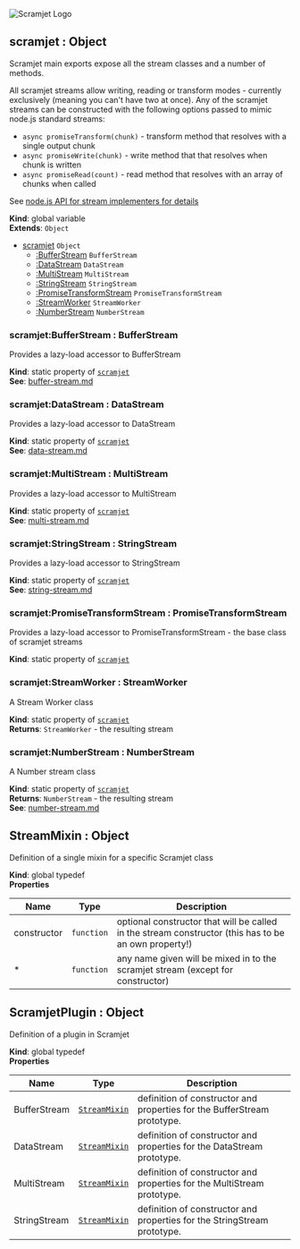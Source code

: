 ![Scramjet Logo](https://signicode.com/scramjet-logo-light.svg)

<a name="scramjet"></a>

## scramjet : Object
Scramjet main exports expose all the stream classes and a number of methods.

All scramjet streams allow writing, reading or transform modes - currently
exclusively (meaning you can't have two at once). Any of the scramjet streams
can be constructed with the following options passed to mimic node.js standard streams:

* `async promiseTransform(chunk)` - transform method that resolves with a single output chunk
* `async promiseWrite(chunk)` - write method that that resolves when chunk is written
* `async promiseRead(count)` - read method that resolves with an array of chunks when called

See [node.js API for stream implementers for details](https://nodejs.org/api/stream.html#stream_api_for_stream_implementers)

**Kind**: global variable  
**Extends**: <code>Object</code>  

* [scramjet](#scramjet)  <code>Object</code>
    * [:BufferStream](#scramjet.BufferStream)  <code>BufferStream</code>
    * [:DataStream](#scramjet.DataStream)  <code>DataStream</code>
    * [:MultiStream](#scramjet.MultiStream)  <code>MultiStream</code>
    * [:StringStream](#scramjet.StringStream)  <code>StringStream</code>
    * [:PromiseTransformStream](#scramjet.PromiseTransformStream)  <code>PromiseTransformStream</code>
    * [:StreamWorker](#scramjet.StreamWorker)  <code>StreamWorker</code>
    * [:NumberStream](#scramjet.NumberStream)  <code>NumberStream</code>

<a name="scramjet.BufferStream"></a>

### scramjet:BufferStream : BufferStream
Provides a lazy-load accessor to BufferStream

**Kind**: static property of [<code>scramjet</code>](#scramjet)  
**See**: [buffer-stream.md](buffer-stream.md)  
<a name="scramjet.DataStream"></a>

### scramjet:DataStream : DataStream
Provides a lazy-load accessor to DataStream

**Kind**: static property of [<code>scramjet</code>](#scramjet)  
**See**: [data-stream.md](data-stream.md)  
<a name="scramjet.MultiStream"></a>

### scramjet:MultiStream : MultiStream
Provides a lazy-load accessor to MultiStream

**Kind**: static property of [<code>scramjet</code>](#scramjet)  
**See**: [multi-stream.md](multi-stream.md)  
<a name="scramjet.StringStream"></a>

### scramjet:StringStream : StringStream
Provides a lazy-load accessor to StringStream

**Kind**: static property of [<code>scramjet</code>](#scramjet)  
**See**: [string-stream.md](string-stream.md)  
<a name="scramjet.PromiseTransformStream"></a>

### scramjet:PromiseTransformStream : PromiseTransformStream
Provides a lazy-load accessor to PromiseTransformStream - the base class of scramjet streams

**Kind**: static property of [<code>scramjet</code>](#scramjet)  
<a name="scramjet.StreamWorker"></a>

### scramjet:StreamWorker : StreamWorker
A Stream Worker class

**Kind**: static property of [<code>scramjet</code>](#scramjet)  
**Returns**: <code>StreamWorker</code> - the resulting stream  
<a name="scramjet.NumberStream"></a>

### scramjet:NumberStream : NumberStream
A Number stream class

**Kind**: static property of [<code>scramjet</code>](#scramjet)  
**Returns**: <code>NumberStream</code> - the resulting stream  
**See**: [number-stream.md](number-stream.md)  
<a name="StreamMixin"></a>

## StreamMixin : Object
Definition of a single mixin for a specific Scramjet class

**Kind**: global typedef  
**Properties**

| Name | Type | Description |
| --- | --- | --- |
| constructor | <code>function</code> | optional constructor that will be called in the stream constructor (this has to be an own property!) |
| * | <code>function</code> | any name given will be mixed in to the scramjet stream (except for constructor) |

<a name="ScramjetPlugin"></a>

## ScramjetPlugin : Object
Definition of a plugin in Scramjet

**Kind**: global typedef  
**Properties**

| Name | Type | Description |
| --- | --- | --- |
| BufferStream | [<code>StreamMixin</code>](#StreamMixin) | definition of constructor and properties for the BufferStream prototype. |
| DataStream | [<code>StreamMixin</code>](#StreamMixin) | definition of constructor and properties for the DataStream prototype. |
| MultiStream | [<code>StreamMixin</code>](#StreamMixin) | definition of constructor and properties for the MultiStream prototype. |
| StringStream | [<code>StreamMixin</code>](#StreamMixin) | definition of constructor and properties for the StringStream prototype. |

